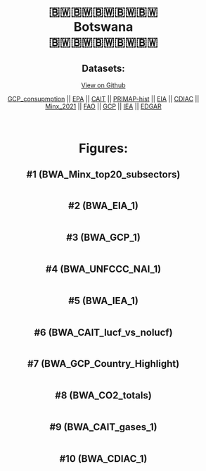 
<center>
<h1 align="center">
🇧🇼🇧🇼🇧🇼🇧🇼🇧🇼
<br>
Botswana
<br>
🇧🇼🇧🇼🇧🇼🇧🇼🇧🇼
</h1>
<h2>Datasets:</h2>
<p><a href="https://github.com/dquintani/GreenhouseData/tree/master/country_data/BWA_Botswana/data">View on Github</a>
<br></p><p><a href="data/BWA_GCP_consupmption.csv">GCP_consupmption</a> || <a href="data/BWA_EPA.csv">EPA</a> || <a href="data/BWA_CAIT.csv">CAIT</a> || <a href="data/BWA_PRIMAP-hist.csv">PRIMAP-hist</a> || <a href="data/BWA_EIA.csv">EIA</a> || <a href="data/BWA_CDIAC.csv">CDIAC</a> || <a href="data/BWA_Minx_2021.csv">Minx_2021</a> || <a href="data/BWA_FAO.csv">FAO</a> || <a href="data/BWA_GCP.csv">GCP</a> || <a href="data/BWA_IEA.csv">IEA</a> || <a href="data/BWA_EDGAR.csv">EDGAR</a></p><p><br></p>
<h1>Figures:</h1><h2>#1 (BWA_Minx_top20_subsectors)</h2>
<p><img alt="" src="figures/BWA_Minx_top20_subsectors.png" /></p><h2>#2 (BWA_EIA_1)</h2>
<p><img alt="" src="figures/BWA_EIA_1.png" /></p><h2>#3 (BWA_GCP_1)</h2>
<p><img alt="" src="figures/BWA_GCP_1.png" /></p><h2>#4 (BWA_UNFCCC_NAI_1)</h2>
<p><img alt="" src="figures/BWA_UNFCCC_NAI_1.png" /></p><h2>#5 (BWA_IEA_1)</h2>
<p><img alt="" src="figures/BWA_IEA_1.png" /></p><h2>#6 (BWA_CAIT_lucf_vs_nolucf)</h2>
<p><img alt="" src="figures/BWA_CAIT_lucf_vs_nolucf.png" /></p><h2>#7 (BWA_GCP_Country_Highlight)</h2>
<p><img alt="" src="figures/BWA_GCP_Country_Highlight.png" /></p><h2>#8 (BWA_CO2_totals)</h2>
<p><img alt="" src="figures/BWA_CO2_totals.png" /></p><h2>#9 (BWA_CAIT_gases_1)</h2>
<p><img alt="" src="figures/BWA_CAIT_gases_1.png" /></p><h2>#10 (BWA_CDIAC_1)</h2>
<p><img alt="" src="figures/BWA_CDIAC_1.png" /></p>